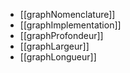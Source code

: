 - [[graphNomenclature]]
- [[graphImplementation]]
- [[graphProfondeur]]
- [[graphLargeur]]
- [[graphLongueur]]
